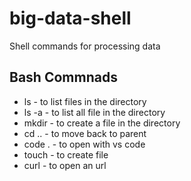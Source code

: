 # big-data-shell
Shell commands for processing data

## Bash Commnads

- ls - to list files in the directory
- ls -a - to list all file in the directory
- mkdir - to create a file in the directory
- cd .. - to move back to parent
- code . - to open with vs code
- touch - to create file
- curl - to open an url
